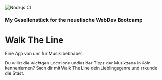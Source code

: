 ![Node.js CI](https://github.com/lauravikanis/WalkTheLine/workflows/Node.js%20CI/badge.svg)

### My Gesellenstück for the neuefische WebDev Bootcamp

# Walk The Line

Eine App von und für Musiklibebhaber.

Du willst die wichtgen Locations undinsider Tipps der Musikzene in Köln kennenlernen?
Such dir mit Walk The Line dein Lieblingsgenre und erkunde die Stadt.
